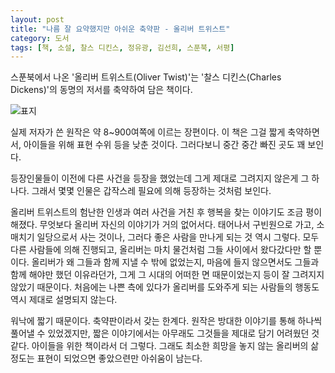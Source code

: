 ```yaml
---
layout: post
title: "나름 잘 요약했지만 아쉬운 축약판 - 올리버 트위스트"
category: 도서
tags: [책, 소설, 찰스 디킨스, 정유광, 김선희, 스푼북, 서평]
---
```


스푼북에서 나온
'올리버 트위스트(Oliver Twist)'는
'찰스 디킨스(Charles Dickens)'의
동명의 저서를 축약하여 담은 책이다.

![표지](https://lh3.googleusercontent.com/X5oAPk9EPaRJTRcZ8DG-WdsdGWwrQhQk8tefcvR2RwYSK1Kj2ZflKhc55ljreFUp7FqsSWXi8klqMw=s480)

실제 저자가 쓴 원작은 약 8~900여쪽에 이르는 장편이다.
이 책은 그걸 짧게 축약하면서,
아이들을 위해 표현 수위 등을 낮춘 것이다.
그러다보니 중간 중간 빠진 곳도 꽤 보인다.

등장인물들이 이전에 다른 사건을 등장을 했었는데
그게 제대로 그려지지 않은게 그 하나다.
그래서 몇몇 인물은 갑작스레 필요에 의해 등장하는 것처럼 보인다.

올리버 트위스트의 험난한 인생과
여러 사건을 거친 후 행복을 찾는 이야기도 조금 평이해졌다.
무엇보다 올리버 자신의 이야기가 거의 없어서다.
태어나서 구빈원으로 가고,
소매치기 일당으로서 사는 것이나,
그러다 좋은 사람을 만나게 되는 것 역시 그렇다.
모두 다른 사람들에 의해 진행되고,
올리버는 마치 물건처럼 그들 사이에서 왔다갔다만 할 뿐이다.
올리버가 왜 그들과 함께 지낼 수 밖에 없었는지,
마음에 들지 않으면서도 그들과 함께 해야만 했던 이유라던가,
그게 그 시대의 어떠한 면 때문이었는지 등이 잘 그려지지 않았기 때문이다.
처음에는 나쁜 측에 있다가 올리버를 도와주게 되는 사람들의 행동도
역시 제대로 설명되지 않는다.

워낙에 짧기 때문이다.
축약판이라서 갖는 한계다.
원작은 방대한 이야기를 통해 하나씩 풀어낼 수 있었겠지만,
짧은 이야기에서는 아무래도 그것들을 제대로 담기 어려웠던 것 같다.
아이들을 위한 책이라서 더 그렇다.
그래도 최소한 희망을 놓지 않는 올리버의 삶 정도는 표현이 되었으면 좋았으련만 아쉬움이 남는다.
